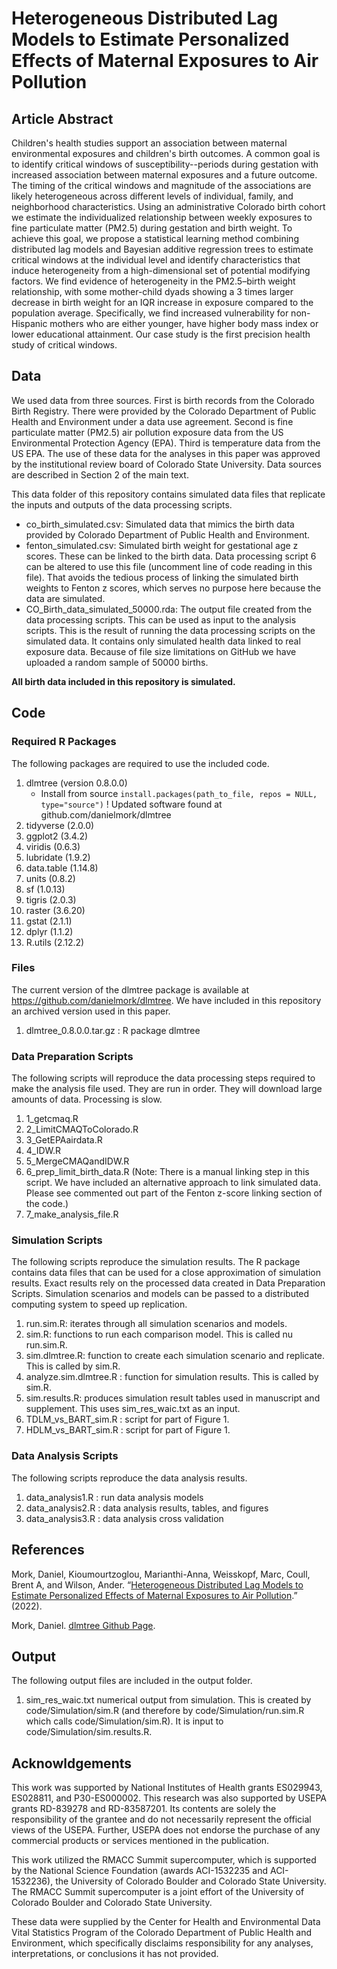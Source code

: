Heterogeneous Distributed Lag Models to Estimate Personalized Effects of Maternal Exposures to Air Pollution
================

## Article Abstract

Children's health studies support an association between maternal environmental exposures and children's birth outcomes. A common goal is to identify critical windows of susceptibility--periods during gestation with increased association between maternal exposures and a future outcome.  The timing of the critical windows and magnitude of the associations are likely heterogeneous across different levels of individual, family, and neighborhood characteristics. Using an administrative Colorado birth cohort we estimate the individualized relationship between weekly exposures to fine particulate matter (PM2.5) during gestation and birth weight. To achieve this goal, we propose a statistical learning method combining distributed lag models and Bayesian additive regression trees to estimate critical windows at the individual level and identify characteristics that induce heterogeneity from a high-dimensional set of potential modifying factors. We find evidence of heterogeneity in the PM2.5–birth weight relationship, with some mother-child dyads showing a 3 times larger decrease in birth weight for an IQR increase in exposure compared to the population average. Specifically, we find increased vulnerability for non-Hispanic mothers who are either younger, have higher body mass index or lower educational attainment. Our case study is the first precision health study of critical windows.


## Data

We used data from three sources. First is birth records from the Colorado Birth Registry. There were provided by the Colorado Department of Public Health and Environment under a data use agreement. Second is fine particulate matter (PM2.5) air pollution exposure data from the US Environmental Protection Agency (EPA). Third is temperature data from the US EPA. The use of these data for the analyses in this paper was approved by the institutional review board of Colorado State University. Data sources are described in Section 2 of the main text. 

This data folder of this repository contains simulated data files that replicate the inputs and outputs of the data processing scripts.

- co_birth_simulated.csv: Simulated data that mimics the birth data provided by Colorado Department of Public Health and Environment.
- fenton_simulated.csv: Simulated birth weight for gestational age z scores. These can be linked to the birth data. Data processing script 6 can be altered to use this file (uncomment line of code reading in this file). That avoids the tedious process of linking the simulated birth weights to Fenton z scores, which serves no purpose here because the data are simulated.
- CO_Birth_data_simulated_50000.rda: The output file created from the data processing scripts. This can be used as input to the analysis scripts. This is the result of running the data processing scripts on the simulated data. It contains only simulated health data linked to real exposure data. Because of file size limitations on GitHub we have uploaded a random sample of 50000 births.

**All birth data included in this repository is simulated.**



## Code

### Required R Packages 

The following packages are required to use the included code.

1. dlmtree (version 0.8.0.0) 
	* Install from source `install.packages(path_to_file, repos = NULL, type="source")`
    ! Updated software found at github.com/danielmork/dlmtree
2. tidyverse (2.0.0)
3. ggplot2 (3.4.2)
4. viridis (0.6.3)
5. lubridate (1.9.2)
6. data.table (1.14.8)
7. units (0.8.2)
8. sf (1.0.13)
9. tigris (2.0.3)
10. raster (3.6.20)
11. gstat (2.1.1)
12. dplyr (1.1.2)
13. R.utils (2.12.2)


### Files

The current version of the dlmtree package is available at https://github.com/danielmork/dlmtree. We have included in this repository an archived version used in this paper.

1. dlmtree_0.8.0.0.tar.gz : R package dlmtree

### Data Preparation Scripts

The following scripts will reproduce the data processing steps required to make the analysis file used. They are run in order. They will download large amounts of data. Processing is slow.

1. 1_getcmaq.R
2. 2_LimitCMAQToColorado.R
3. 3_GetEPAairdata.R
4. 4_IDW.R
5. 5_MergeCMAQandIDW.R
6. 6_prep_limit_birth_data.R (Note: There is a manual linking step in this script. We have included an alternative approach to link simulated data. Please see commented out part of the Fenton z-score linking section of the code.)
7. 7_make_analysis_file.R


### Simulation Scripts

The following scripts reproduce the simulation results. The R package contains data files that can be used for a close approximation of simulation results. Exact results rely on the processed data created in Data Preparation Scripts. Simulation scenarios and models can be passed to a distributed computing system to speed up replication.

1. run.sim.R: iterates through all simulation scenarios and models.
2. sim.R: functions to run each comparison model. This is called nu run.sim.R.
3. sim.dlmtree.R: function to create each simulation scenario and replicate. This is called by sim.R.
4. analyze.sim.dlmtree.R : function for simulation results. This is called by sim.R.
5. sim.results.R: produces simulation result tables used in manuscript and supplement. This uses sim_res_waic.txt as an input.
6. TDLM_vs_BART_sim.R : script for part of Figure 1.
7. HDLM_vs_BART_sim.R : script for part of Figure 1.

### Data Analysis Scripts

The following scripts reproduce the data analysis results.

1. data_analysis1.R : run data analysis models
2. data_analysis2.R : data analysis results, tables, and figures
3. data_analysis3.R : data analysis cross validation


## References

Mork, Daniel, Kioumourtzoglou, Marianthi-Anna, Weisskopf, Marc, Coull, Brent A, and Wilson, Ander. “[Heterogeneous Distributed Lag Models to Estimate Personalized Effects of Maternal Exposures to Air Pollution](https://arxiv.org/abs/2109.13763).”
(2022).

Mork, Daniel. [dlmtree Github Page](https://github.com/danielmork/dlmtree).


## Output

The following output files are included in the output folder.

1. sim_res_waic.txt numerical output from simulation. This is created by code/Simulation/sim.R (and therefore by code/Simulation/run.sim.R which calls code/Simulation/sim.R). It is input to code/Simulation/sim.results.R.

## Acknowldgements 

This work was supported by National Institutes of Health grants ES029943, ES028811, and P30-ES000002. This research was also supported by USEPA grants RD-839278 and RD-83587201. Its contents are solely the responsibility of the grantee and do not necessarily represent the official views of the USEPA. Further, USEPA does not endorse the purchase of any commercial products or services mentioned in the publication.

This work utilized the RMACC Summit supercomputer, which is supported by the National Science Foundation (awards ACI-1532235 and ACI-1532236), the University of Colorado Boulder and Colorado State University. The RMACC Summit supercomputer is a joint effort of the University of Colorado Boulder and Colorado State University.

These data were supplied by the Center for Health and Environmental Data Vital Statistics Program of the Colorado Department of Public Health and Environment, which specifically disclaims responsibility for any analyses, interpretations, or conclusions it has not provided.



